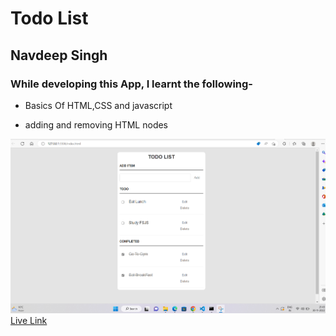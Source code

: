 # Todo List

## Navdeep Singh

### While developing this App, I learnt the following-

- Basics Of HTML,CSS and javascript

- adding and removing HTML nodes


![](./images/list.png)
[Live Link](https://navdeep-todolist.netlify.app)
